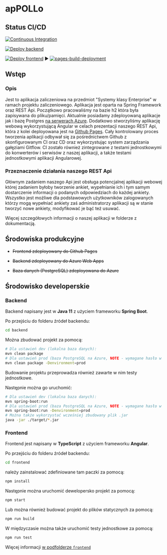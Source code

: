 # apPOLLo

## Status CI/CD

[![Continuous Integration](https://github.com/mMosiur/appollo/actions/workflows/ci.yml/badge.svg)](https://github.com/mMosiur/appollo/actions/workflows/ci.yml)

[![Deploy backend](https://github.com/mMosiur/appollo/actions/workflows/deploy-backend.yml/badge.svg)](https://github.com/mMosiur/appollo/actions/workflows/deploy-backend.yml)

[![Deploy frontend](https://github.com/mMosiur/appollo/actions/workflows/deploy-frontend.yml/badge.svg)](https://github.com/mMosiur/appollo/actions/workflows/deploy-frontend.yml)
:arrow_forward:
[![pages-build-deployment](https://github.com/mMosiur/appollo/actions/workflows/pages/pages-build-deployment/badge.svg)](https://github.com/mMosiur/appollo/actions/workflows/pages/pages-build-deployment)

## Wstęp

### Opis

Jest to aplikacja zaliczeniowa na przedmiot "Systemy klasy Enterprise" w ramach
projektu zaliczeniowego. Aplikacja jest oparta na Spring Framework oraz
REST Api. Początkowo pracowaliśmy na bazie h2 która była zapisywana do pliku/pamięci.
Aktualnie posiadamy zdeployowaną aplikacje jak i bazę Postgres [na serwerach Azure](https://github.com/mMosiur/appollo/deployments/activity_log?environment=Production). Dodatkowo
stworzyliśmy aplikację webową wykorzystującą Angular w celach prezentacji naszego REST Api,
która z kolei deployowana jest na [Github Pages](https://github.com/mMosiur/appollo/deployments/activity_log?environment=github-pages).
Cały kontrolowany proces tworzenia aplikacji odbywał się za pośrednictwem Github z skonfigurowanym
CI oraz CD oraz wykorzystując system zarządzania gałęziami Gitflow. CI zostało również zintegrowane z testami jednostkowymi do konwerterów i serwisów z naszej aplikacji, a także testami jednostkowymi aplikacji Angularowej.

### Przeznaczenie działania naszego REST Api

Głównym zadaniem naszego Api jest obsługa  potencjalnej aplikacji webowej której zadaniem byłoby tworzenie ankiet, wypełnianie ich i tym samym dostarczenie informacji o podanych odpowiedziach do każdej ankiety. Wszystko jest możliwe dla podstawowych użytkowników zalogowanych którzy mogą wypełniać ankiety zaś administratorzy aplikacji są w stanie tworzyć nowe ankiety, modyfikować je bąć też usuwać.

Więcej szczegółowych informacji o naszej aplikacji w folderze z dokumentacją.

## Środowiska produkcyjne

- ~~Frontend zdeployowany do Github Pages~~

- ~~Backend zdeployowany do Azure Web Apps~~

- ~~Baza danych (PostgreSQL) zdeployowana do Azure~~

## Środowisko developerskie

### Backend

Backend napisany jest w **Java 11** z użyciem frameworku **Spring Boot**.

Po przejściu do folderu źródeł backendu:

``` bash
cd backend
```

Można zbudować projekt za pomocą:

``` bash
# Dla ustawień dev (lokalna baza danych):
mvn clean package
# Dla ustawień prod (baza PostgreSQL na Azure, NOTE - wymagane hasło w zmiennej środowiskowe):
mvn clean package -Denvironment=prod
```

Budowanie projektu przeprowadza również zawarte w nim testy jednostkowe.

Następnie można go uruchomić:

``` bash
# Dla ustawień dev (lokalna baza danych):
mvn spring-boot:run
# Dla ustawień prod (baza PostgreSQL na Azure, NOTE - wymagane hasło w zmiennej środowiskowe):
mvn spring-boot:run -Denvironment=prod
# Można także wykorzystać wcześniej zbudowany plik .jar
java -jar ./target/*.jar
```

### Frontend

Frontend jest napisany w **TypeScript** z użyciem frameworku **Angular**.

Po przejściu do folderu źródeł backendu:

``` bash
cd frontend
```

należy zainstalować zdefiniowane tam paczki za pomocą:

``` bash
npm install
```

Następnie można uruchomić dewelopersko projekt za pomocą:

``` bash
npm start
```

Lub można również budować projekt do plików statycznych za pomocą:

``` bash
npm run build
```

W międzyczasie można także uruchomić testy jednostkowe za pomocą:

``` bash
npm run test
```

Więcej informacji [w podfolderze `frontend`](./frontend/)
